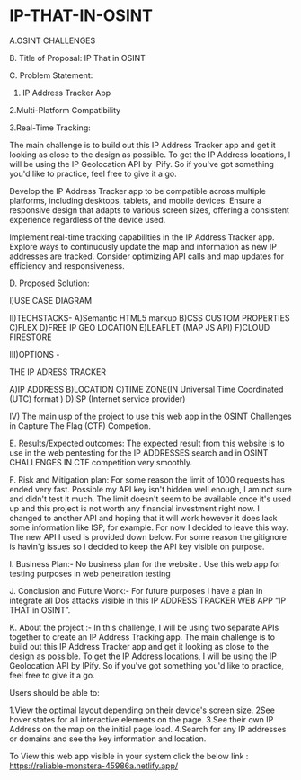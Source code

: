 # IP-THAT-IN-OSINT
A.OSINT CHALLENGES 




B. Title of Proposal:
 IP That in OSINT

C. Problem Statement:
1. IP Address Tracker App

2.Multi-Platform Compatibility

3.Real-Time Tracking:



 The main challenge is to build out this IP Address Tracker app and get it looking as close to the design as possible. To get the IP Address locations, I will be using the IP Geolocation API by IPify. So if you've got something you'd like to practice, feel free to give it a go.

Develop the IP Address Tracker app to be compatible across multiple platforms, including desktops, tablets, and mobile devices. Ensure a responsive design that adapts to various screen sizes, offering a consistent experience regardless of the device used.

Implement real-time tracking capabilities in the IP Address Tracker app. Explore ways to continuously update the map and information as new IP addresses are tracked. Consider optimizing API calls and map updates for efficiency and responsiveness.



D. Proposed Solution:

I)USE CASE DIAGRAM








II)TECHSTACKS-
A)Semantic HTML5 markup
B)CSS CUSTOM PROPERTIES
C)FLEX
D)FREE IP GEO LOCATION
E)LEAFLET (MAP JS API)
F)CLOUD FIRESTORE

III)OPTIONS -

THE IP ADRESS TRACKER

A)IP ADDRESS
B)LOCATION
C)TIME ZONE(IN Universal Time Coordinated (UTC) format )
D)ISP (Internet service provider)



IV) The main usp of the project to use this web app in the OSINT Challenges in Capture The Flag (CTF) Competion.

E. Results/Expected outcomes:
The expected result from this website is  to use in the web pentesting for the IP ADDRESSES search and in OSINT CHALLENGES IN CTF competition very smoothly.

F. Risk and Mitigation plan:
For some reason the limit of 1000 requests has ended very fast. Possible my API key isn't hidden well enough, I am not sure and didn't test it much. The limit doesn't seem to be available once it's used up and this project is not worth any financial investment right now. I changed to another API and hoping that it will work however it does lack some information like ISP, for example. For now I decided to leave this way. The new API I used is provided down below. For some reason the gitignore is havin'g issues so I decided to keep the API key visible on purpose.


I. Business Plan:-
No business plan for the website . Use this web app for testing purposes in web penetration testing

J. Conclusion and Future Work:-
For future purposes I have a plan in integrate all Dos attacks visible in this IP ADDRESS TRACKER WEB APP “IP THAT in OSINT”.


K. About the project :-
In this challenge, I will be using two separate APIs together to create an IP Address Tracking app. The main challenge is to build out this IP Address Tracker app and get it looking as close to the design as possible. To get the IP Address locations, I will be using the IP Geolocation API by IPify. So if you've got something you'd like to practice, feel free to give it a go.

Users should be able to:

1.View the optimal layout depending on their device's screen size.
2See hover states for all interactive elements on the page.
3.See their own IP Address on the map on the initial page load.
4.Search for any IP addresses or domains and see the key information and location.

To View this web app visible in your system click the below link : 
https://reliable-monstera-45986a.netlify.app/
